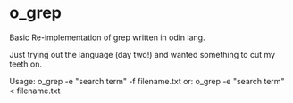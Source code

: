# o_grep

Basic Re-implementation of grep written in odin lang.

Just trying out the language (day two!) and wanted something to cut my teeth on.

Usage:
        o_grep -e "search term" -f filename.txt
or:
        o_grep -e "search term" < filename.txt
